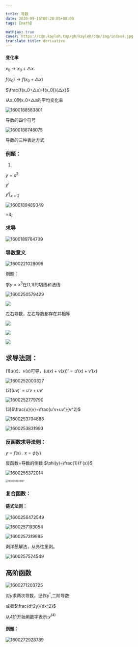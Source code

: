 ```yaml
---

title: 导数
date: 2020-09-16T00:20:05+08:00
tags: [math]

mathjax: true
cover: https://cdn.kayleh.top/gh/kayleh/cdn/img/index4.jpg
translate_title: derivative
---
```


#### 变化率

$x_0 \to x_0+△x$.

$f(x_0) \to f(x_0+△x)$

$\frac{f(x_0+△x)-f(x_0)}{△x}$

从x_0到x_0+△x的平均变化率

![1600188583801](https://cdn.kayleh.top/gh/kayleh/cdn/img/导数/1600188583801.png)

导数的四个符号

![1600188748075](https://cdn.kayleh.top/gh/kayleh/cdn/img/导数/1600188748075.png)

导数的三种表达方式

### 例题：

1)

$y=x^2$  

$y'$ 

$y'|_{x=2}$

![1600189489349](https://cdn.kayleh.top/gh/kayleh/cdn/img/导数/1600189489349.png)

=4;

### 求导

![1600189764709](https://cdn.kayleh.top/gh/kayleh/cdn/img/导数/1600189764709.png)

### 导数意义

![1600221028096](https://cdn.kayleh.top/gh/kayleh/cdn/img/导数/1600221028096.png)

例题：

求$y=x^3$在(1,1)的切线和法线

![1600250579429](https://cdn.kayleh.top/gh/kayleh/cdn/img/导数/1600250579429.png)

![](https://cdn.kayleh.top/gh/kayleh/cdn/img/导数/1600234017440.png)

左右导数，左右导数都存在并相等

![](https://cdn.kayleh.top/gh/kayleh/cdn/img/导数/1600235099441.png)

![](https://cdn.kayleh.top/gh/kayleh/cdn/img/导数/1600235529621.png)

![](https://cdn.kayleh.top/gh/kayleh/cdn/img/导数/1600235803697.png)

## 求导法则：

(1)$u(x)、v(x)$可导，$(u(x)+v(x))'=u'(x)+v'(x)$

![1600252000327](https://cdn.kayleh.top/gh/kayleh/cdn/img/导数/1600252000327.png)

(2)$(uv)'=u'v+uv'$

![1600252779790](https://cdn.kayleh.top/gh/kayleh/cdn/img/导数/1600252779790.png)

(3)$\frac{u}{v}=\frac{u'v+uv'}{v^2}$

![1600253704886](https://cdn.kayleh.top/gh/kayleh/cdn/img/导数/1600253704886.png)



![1600253831993](https://cdn.kayleh.top/gh/kayleh/cdn/img/导数/1600253831993.png)

### 反函数求导法则：

$y=f(x)$ . $x=\phi(y)$

 反函数=导数的倒数 $\phi(y)=\frac{1}{f'(x)}$

![1600255372014](https://cdn.kayleh.top/gh/kayleh/cdn/img/导数/1600255372014.png)

<img src="1600255541697.png" alt="1600255541697" style="zoom:50%;" />

### 复合函数：

#### 链式法则：

![1600256472549](https://cdn.kayleh.top/gh/kayleh/cdn/img/导数/1600256472549.png)

![1600257193054](https://cdn.kayleh.top/gh/kayleh/cdn/img/导数/1600257193054.png)

![1600257319985](https://cdn.kayleh.top/gh/kayleh/cdn/img/导数/1600257319985.png)

剥洋葱解法，从外往里剥。

![1600257524549](https://cdn.kayleh.top/gh/kayleh/cdn/img/导数/1600257524549.png)

## 高阶函数

![1600271203725](https://cdn.kayleh.top/gh/kayleh/cdn/img/导数/1600271203725.png)

对$y$求两次导数，记作$y^{''}$,二阶导数

或者$\frac{d^2y}{dx^2}$

从4阶开始用数字表示:$y^{(4)}$

#### 例题：

![1600272928789](https://cdn.kayleh.top/gh/kayleh/cdn/img/导数/1600272928789.png)
